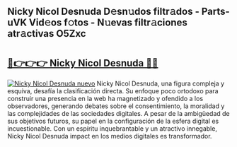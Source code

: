 ## Nicky Nicol Desnuda D𝚎sn𝚞dos filtr𝚊dos - Parts-uVK Vid𝚎os f𝚘tos - N𝚞evas filtr𝚊ciones atr𝚊ctivas O5Zxc

# <h2><a href="http://mbb2vh.tromn.icu/?c=Nicky+Nicol+Desnuda">🔗👉👉👉 Nicky Nicol Desnuda 🔗🔗</a></h2>

[![Nicky Nicol Desnuda nuevo](https://i.imgur.com/pEAQMta.gif)](http://mbb2vh.tromn.icu/?c=Nicky+Nicol+Desnuda)
Nicky Nicol Desnuda, una figura compleja y esquiva, desafía la clasificación directa. Su enfoque poco ortodoxo para construir una presencia en la web ha magnetizado y ofendido a los observadores, generando debates sobre el consentimiento, la moralidad y las complejidades de las sociedades digitales. A pesar de la ambigüedad de sus objetivos futuros, su papel en la configuración de la esfera digital es incuestionable. Con un espíritu inquebrantable y un atractivo innegable, Nicky Nicol Desnuda impact en los medios digitales es transformador.
